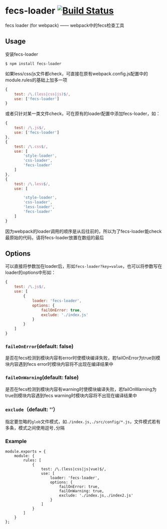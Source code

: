 # fecs-loader [![Build Status](http://img.shields.io/travis/MoOx/eslint-loader.svg)](https://travis-ci.org/MoOx/eslint-loader)
fecs loader (for webpack) —— webpack中的fecs检查工具
## Usage
安装fecs-loader

```shell
$ npm install fecs-loader
```
如果less/css/js文件都check，可直接在原有webpack.config.js配置中的module.rules的基础上加多一项

```js
{
    test: /\.(less|css|js)$/,
    use: ['fecs-loader']
}
```
或者只针对某一类文件check，可在原有的loader配置中添加fecs-loader，如：

```js
{
    test: /\.js$/,
    use: ['fecs-loader']
},
{
    test: /\.css$/,
    use: [
        'style-loader',
        'css-loader',
        'fecs-loader'
    ]
},
{
    test: /\.less$/,
    use: [

        'style-loader',
        'css-loader',
        'less-loader',
        'fecs-loader'
    ]
}
```
因为webpack的loader调用的顺序是从后往前的，所以为了fecs-loader能check最原始的代码，请将fecs-loader放置在数组的最后

## Options
可以直接将参数加在loader后，形如```fecs-loader?key=value```，也可以将参数写在loader的options中形如：

```js
{
    test: /\.js$/,
    use: [
        {
            loader: 'fecs-loader',
            options: {
                failOnError: true,
                exclude: './index.js'
            }
        }
    ]
}
```

### ```faileOnError```(default: false)
是否在fecs检测到模块内容有error时使模块编译失败，若failOnError为true则模块内容遇到fecs error时模块内容将不出现在编译结果中
### ```faileOnWarning```(default: false)
是否在fecs检测到模块内容有warning时使模块编译失败，若failOnWarning为true则模块内容遇到fecs warning时模块内容将不出现在编译结果中
### ```exclude```（default: ''）
指定要忽略的```glob```文件模式，如```./index.js,./src/config/*.js```，文件模式若有多条，模式之间使用逗号```,```分隔


### Example

```
module.exports = {
    module: {
        rules: [
            {
                test: /\.(less|css|js|vue)$/,
                use: [
                    loader: 'fecs-loader',
                    options: {
                        failOnError: true,
                        failOnWarning: true,
                        exclude: './index.js,./index2.js'
                    }
                ]
            }
        ]
    }
};

```
